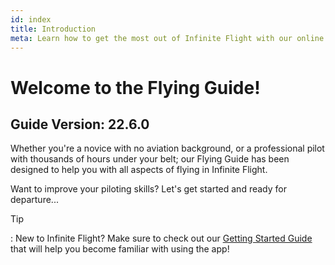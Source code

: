 ```yaml
---
id: index
title: Introduction
meta: Learn how to get the most out of Infinite Flight with our online documentation.
---
```


# Welcome to the Flying Guide!



## Guide Version: 22.6.0



Whether you're a novice with no aviation background, or a professional pilot with thousands of hours under your belt; our Flying Guide has been designed to help you with all aspects of flying in Infinite Flight.



Want to improve your piloting skills? Let's get started and ready for departure...



Tip

: New to Infinite Flight? Make sure to check out our [Getting Started Guide](/guide/getting-started-guide#welcome-to-the-infinite-flight-user-guide!) that will help you become familiar with using the app!